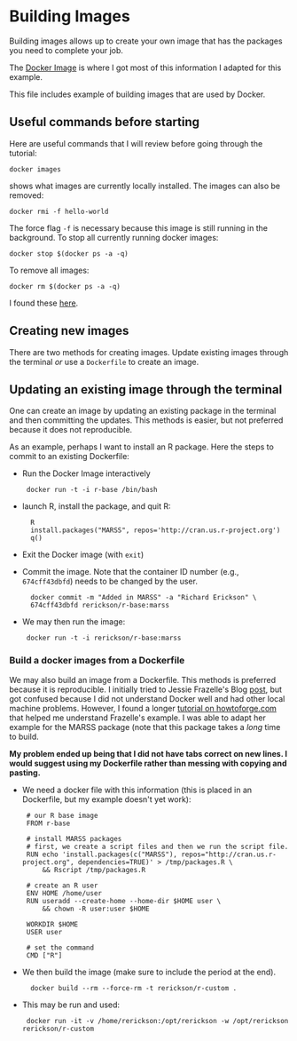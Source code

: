 # Building Images

Building images allows up to create your own image that has the
packages you need to complete your job. 

The [Docker Image](https://docs.docker.com/engine/tutorials/dockerimages/)
is where I got most of this information I adapted for this example. 

This file includes example of building images that are used by Docker.

## Useful commands before starting

Here are useful commands that I will review before going through the
tutorial:

    docker images 
	
shows what images are currently locally installed. The images can also
be removed: 

	docker rmi -f hello-world
	
The force flag `-f` is necessary because this image is still running
in the background. To stop all currently running docker images:

    docker stop $(docker ps -a -q)

To remove all images: 

    docker rm $(docker ps -a -q)

I found these [here](https://coderwall.com/p/ewk0mq/stop-remove-all-docker-containers).

## Creating new images

There are two methods for creating images. Update existing images
through the terminal _or_ use a `Dockerfile` to create an image.

## Updating an existing image through the terminal

One can create an image by updating an existing package in the
terminal and then committing the updates.
This methods is easier, but not preferred because it does not
reproducible. 

As an example, perhaps I want to install an R package. Here the steps
to commit to an existing Dockerfile:

 - Run the Docker Image interactively

        docker run -t -i r-base /bin/bash
	
 - launch R, install the package, and quit R:
  
         R
	     install.packages("MARSS", repos='http://cran.us.r-project.org')
	     q()
	 
 - Exit the Docker image (with `exit`)
 - Commit the image. Note that the container ID number (e.g.,
   `674cff43dbfd`) needs to be changed by the user. 

	     docker commit -m "Added in MARSS" -a "Richard Erickson" \
         674cff43dbfd rerickson/r-base:marss
	
 - We may then run the image:
  
        docker run -t -i rerickson/r-base:marss
	 
### Build a docker images from a Dockerfile

We may also build an image from a Dockerfile. This methods is
 preferred because it is reproducible. 
 I initially tried to Jessie
 Frazelle's Blog
 [post](https://blog.jessfraz.com/post/r-containers-for-data-science/),
 but got confused because I did not understand Docker well and had
 other local machine problems.
 However, I found a longer
 [tutorial on howtoforge.com](https://www.howtoforge.com/tutorial/how-to-create-docker-images-with-dockerfile/)
 that helped me understand Frazelle's example.
 I was able to adapt her example for the MARSS package (note that this
 package takes a _long_ time to build.
 
 **My problem ended up being that I did not have tabs correct on new
    lines. I would suggest using my Dockerfile rather than messing
    with copying and pasting.** 
 
 
 - We need a docker file with this information (this is placed in an
   Dockerfile, but my example doesn't yet work):

        # our R base image
        FROM r-base
    
        # install MARSS packages
        # first, we create a script files and then we run the script file.
        RUN echo 'install.packages(c("MARSS"), repos="http://cran.us.r-project.org", dependencies=TRUE)' > /tmp/packages.R \
    		&& Rscript /tmp/packages.R
    
        # create an R user
        ENV HOME /home/user
        RUN useradd --create-home --home-dir $HOME user \
			&& chown -R user:user $HOME

        WORKDIR $HOME
        USER user
    
        # set the command
        CMD ["R"]

 - We then build the image (make sure to include the period at the
     end).
	 
	     docker build --rm --force-rm -t rerickson/r-custom .

 - This may be run and used:
   
        docker run -it -v /home/rerickson:/opt/rerickson -w /opt/rerickson rerickson/r-custom 
